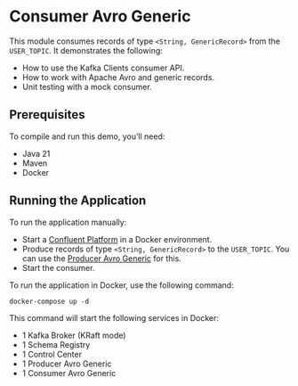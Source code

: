 # Consumer Avro Generic

This module consumes records of type `<String, GenericRecord>` from the `USER_TOPIC`.
It demonstrates the following:

- How to use the Kafka Clients consumer API.
- How to work with Apache Avro and generic records.
- Unit testing with a mock consumer.

## Prerequisites

To compile and run this demo, you’ll need:

- Java 21
- Maven
- Docker

## Running the Application

To run the application manually:

- Start a [Confluent Platform](https://docs.confluent.io/platform/current/quickstart/ce-docker-quickstart.html#step-1-download-and-start-cp) in a Docker environment.
- Produce records of type `<String, GenericRecord>` to the `USER_TOPIC`. You can use the [Producer Avro Generic](../../kafka-producer-quickstarts/kafka-producer-avro-generic) for this.
- Start the consumer.

To run the application in Docker, use the following command:

```console
docker-compose up -d
```

This command will start the following services in Docker:

- 1 Kafka Broker (KRaft mode)
- 1 Schema Registry
- 1 Control Center
- 1 Producer Avro Generic
- 1 Consumer Avro Generic
